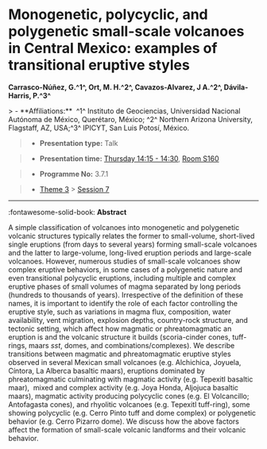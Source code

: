 # Monogenetic, polycyclic, and polygenetic small-scale volcanoes in Central Mexico: examples of transitional eruptive styles

**Carrasco-Núñez, G.^1^, Ort, M. H.^2^, Cavazos-Alvarez, J A.^2^, Dávila-Harris, P.^3^**

<!-- more -->> - **Affiliations:**  ^1^ Instituto de Geociencias, Universidad Nacional Autónoma de México, Querétaro, México; ^2^ Northern Arizona University, Flagstaff, AZ, USA;^3^ IPICYT, San Luis Potosí, México. 

> - **Presentation type:** Talk

> - **Presentation time:** [Thursday 14:15 - 14:30](../sessions_comparison.md#__tabbed_3_2), [Room S160](../maps_venue.md#__tabbed_1_2)

> - **Programme No:** 3.7.1

> - [Theme 3](../theme3.md) > [Session 7](../sessions/session-3-7.md)

--- 

:fontawesome-solid-book: **Abstract**

A simple classification of volcanoes into monogenetic and polygenetic volcanic structures typically relates the former to small-volume, short-lived single eruptions (from days to several years) forming small-scale volcanoes and the latter to large-volume, long-lived eruption periods and large-scale volcanoes. However, numerous studies of small-scale volcanoes show complex eruptive behaviors, in some cases of a polygenetic nature and even transitional polycyclic eruptions, including multiple and complex eruptive phases of small volumes of magma separated by long periods (hundreds to thousands of years). Irrespective of the definition of these names, it is important to identify the role of each factor controlling the eruptive style, such as variations in magma flux, composition, water availability, vent migration, explosion depths, country-rock structure, and tectonic setting, which affect how magmatic or phreatomagmatic an eruption is and the volcanic structure it builds (scoria-cinder cones, tuff-rings, maars *sst*, domes, and combinations/complexes).
We describe transitions between magmatic and phreatomagmatic eruptive styles observed in several Mexican small volcanoes (e.g. Alchichica, Joyuela, Cíntora, La Alberca basaltic maars), eruptions dominated by phreatomagmatic culminating with magmatic activity (e.g. Tepexitl basaltic maar),  mixed and complex activity (e.g. Joya Honda, Aljojuca basaltic maars), magmatic activity producing polycyclic cones (e.g. El Volcancillo; Antofagasta cones), and rhyolitic volcanoes (e.g. Tepexitl tuff-ring), some showing polycyclic (e.g. Cerro Pinto tuff and dome complex) or polygenetic behavior (e.g. Cerro Pizarro dome). We discuss how the above factors affect the formation of small-scale volcanic landforms and their volcanic behavior.

